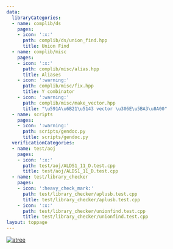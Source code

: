 ```yaml
---
data:
  libraryCategories:
  - name: complib/ds
    pages:
    - icon: ':x:'
      path: complib/ds/union_find.hpp
      title: Union Find
  - name: complib/misc
    pages:
    - icon: ':x:'
      path: complib/misc/alias.hpp
      title: Aliases
    - icon: ':warning:'
      path: complib/misc/fix.hpp
      title: Y combinator
    - icon: ':warning:'
      path: complib/misc/make_vector.hpp
      title: "\u591A\u6B21\u5143 vector \u306E\u5BA3\u8A00"
  - name: scripts
    pages:
    - icon: ':warning:'
      path: scripts/gendoc.py
      title: scripts/gendoc.py
  verificationCategories:
  - name: test/aoj
    pages:
    - icon: ':x:'
      path: test/aoj/ALDS1_11_D.test.cpp
      title: test/aoj/ALDS1_11_D.test.cpp
  - name: test/library_checker
    pages:
    - icon: ':heavy_check_mark:'
      path: test/library_checker/aplusb.test.cpp
      title: test/library_checker/aplusb.test.cpp
    - icon: ':x:'
      path: test/library_checker/unionfind.test.cpp
      title: test/library_checker/unionfind.test.cpp
layout: toppage
---
```

[![atree](https://img.shields.io/endpoint?url=https%3A%2F%2Fatcoder-badges.now.sh%2Fapi%2Fatcoder%2Fjson%2Fatree)](https://atcoder.jp/users/atree)
